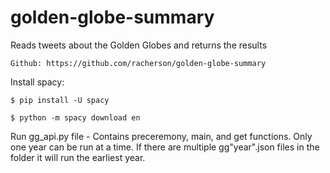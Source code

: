 # golden-globe-summary
Reads tweets about the Golden Globes and returns the results

    Github: https://github.com/racherson/golden-globe-summary

Install spacy: 

    $ pip install -U spacy

    $ python -m spacy download en
    
Run gg_api.py file
    - Contains preceremony, main, and get functions. Only one year can be run at a time. If there are multiple gg"year".json files in the folder it will run the earliest year. 